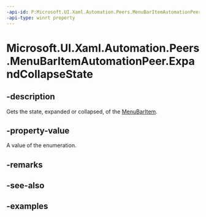 ```yaml
---
-api-id: P:Microsoft.UI.Xaml.Automation.Peers.MenuBarItemAutomationPeer.ExpandCollapseState
-api-type: winrt property
---
```

<!-- Property syntax.
public ExpandCollapseState ExpandCollapseState { get; }
-->

# Microsoft.UI.Xaml.Automation.Peers.MenuBarItemAutomationPeer.ExpandCollapseState



## -description

Gets the state, expanded or collapsed, of the [MenuBarItem](../microsoft.ui.xaml.controls/menubaritem.md).



## -property-value

A value of the enumeration.



## -remarks



## -see-also



## -examples



